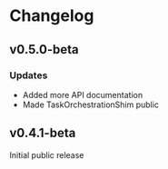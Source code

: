 ﻿# Changelog

## v0.5.0-beta

### Updates

* Added more API documentation
* Made TaskOrchestrationShim public

## v0.4.1-beta

Initial public release
